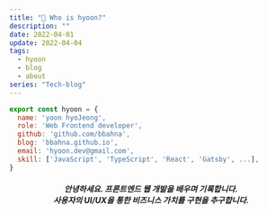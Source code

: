 ```yaml
---
title: "🧐 Who is hyoon?"
description: ""
date: 2022-04-01
update: 2022-04-04
tags:
  - hyoon
  - blog
  - about
series: "Tech-blog"
---
```


```jsx
export const hyoon = {
  name: 'yoon hyoJeong',
  role: 'Web Frontend developer',
  github: 'github.com/bbahna',
  blog: 'bbahna.github.io',
  email: 'hyoon.dev@gmail.com',
  skill: ['JavaScript', 'TypeScript', 'React', 'Gatsby', ...],
}
```
<h5 align="center">
안녕하세요. 프론트엔드 웹 개발을 배우며 기록합니다.<br/>
사용자의 UI/UX을 통한 비즈니스 가치를 구현을 추구합니다.
</h5>